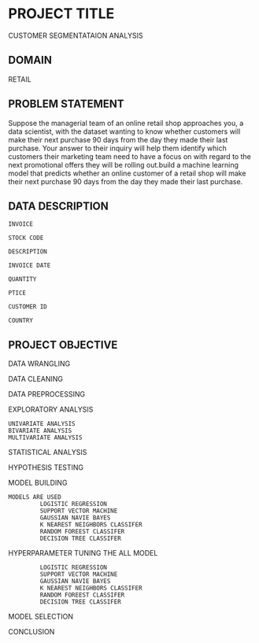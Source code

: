 
# PROJECT TITLE

CUSTOMER SEGMENTATAION ANALYSIS


## DOMAIN
RETAIL
## PROBLEM STATEMENT
 Suppose the managerial team of an online retail shop approaches you, a data scientist, with the dataset wanting to know whether customers will make their next purchase 90 days from the day they made their last purchase. Your answer to their inquiry will help them identify which customers their marketing team need to have a focus on with regard to the next promotional offers they will be rolling out.build a machine learning model that predicts whether an online customer of a retail shop will make their next purchase 90 days from the day they made their last purchase.
## DATA DESCRIPTION
    INVOICE

    STOCK CODE

    DESCRIPTION

    INVOICE DATE

    QUANTITY

    PTICE

    CUSTOMER ID

    COUNTRY 

## PROJECT OBJECTIVE

DATA WRANGLING

DATA CLEANING

DATA PREPROCESSING

EXPLORATORY ANALYSIS

    UNIVARIATE ANALYSIS
    BIVARIATE ANALYSIS
    MULTIVARIATE ANALYSIS 
STATISTICAL ANALYSIS


HYPOTHESIS TESTING


MODEL BUILDING

    MODELS ARE USED
             LOGISTIC REGRESSION
             SUPPORT VECTOR MACHINE
             GAUSSIAN NAVIE BAYES
             K NEAREST NEIGHBORS CLASSIFER
             RANDOM FOREEST CLASSIFER
             DECISION TREE CLASSIFER

HYPERPARAMETER TUNING THE ALL MODEL

             LOGISTIC REGRESSION
             SUPPORT VECTOR MACHINE
             GAUSSIAN NAVIE BAYES
             K NEAREST NEIGHBORS CLASSIFER
             RANDOM FOREEST CLASSIFER
             DECISION TREE CLASSIFER

MODEL SELECTION


CONCLUSION 
    

   

